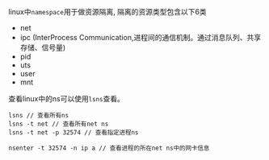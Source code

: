 linux中`namespace`用于做资源隔离, 隔离的资源类型包含以下6类

- net
- ipc (InterProcess Communication,进程间的通信机制。通过消息队列、共享存储、信号量)
- pid
- uts
- user
- mnt

查看linux中的ns可以使用`lsns`查看。

```
lsns // 查看所有ns
lsns -t net // 查看所有net ns
lsns -t net -p 32574 // 查看指定进程ns

nsenter -t 32574 -n ip a // 查看进程的所在net ns中的网卡信息 
```

